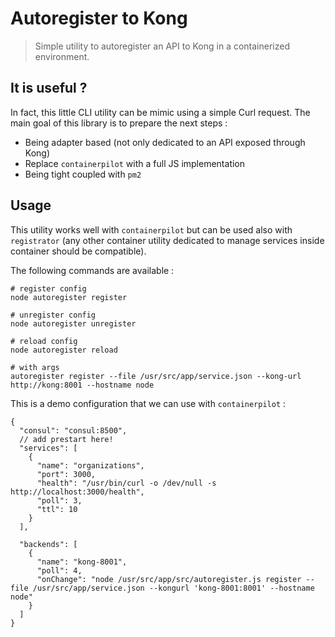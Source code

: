 Autoregister to Kong
====================

> Simple utility to autoregister an API to Kong in a containerized environment.

It is useful ?
--------------
In fact, this little CLI utility can be mimic using a simple Curl request.
The main goal of this library is to prepare the next steps :

- Being adapter based (not only dedicated to an API exposed through Kong)
- Replace `containerpilot` with a full JS implementation
- Being tight coupled with `pm2`

Usage
-----
This utility works well with `containerpilot` but can be used also with
`registrator` (any other container utility dedicated to manage services
inside container should be compatible).

The following commands are available :

```
# register config
node autoregister register

# unregister config
node autoregister unregister

# reload config
node autoregister reload

# with args
autoregister register --file /usr/src/app/service.json --kong-url http://kong:8001 --hostname node
```

This is a demo configuration that we can use with `containerpilot` :

```
{
  "consul": "consul:8500",
  // add prestart here!
  "services": [
    {
      "name": "organizations",
      "port": 3000,
      "health": "/usr/bin/curl -o /dev/null -s http://localhost:3000/health",
      "poll": 3,
      "ttl": 10
    }
  ],

  "backends": [
    {
      "name": "kong-8001",
      "poll": 4,
      "onChange": "node /usr/src/app/src/autoregister.js register --file /usr/src/app/service.json --kongurl 'kong-8001:8001' --hostname node"
    }
  ]
}
```